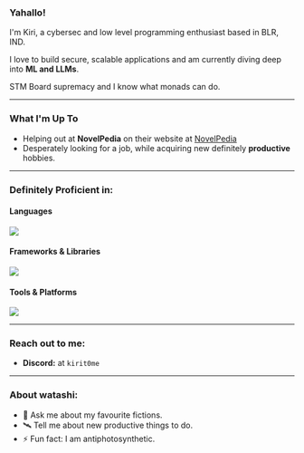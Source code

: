 ### Yahallo!  

I'm Kiri, a cybersec and low level programming enthusiast based in BLR, IND. 

I love to build secure, scalable applications and am currently diving deep into **ML and LLMs**.

STM Board supremacy and I know what monads can do.

---

### What I'm Up To

- Helping out at **NovelPedia** on their website at [NovelPedia](https://www.novelpedia.net/)
- Desperately looking for a job, while acquiring new definitely **productive** hobbies.

---

### Definitely Proficient in:

#### Languages
<p align="left">
  <a href="https://skillicons.dev">
    <img src="https://skillicons.dev/icons?i=c,cpp,rust,java,python,js" />
  </a>
</p>

#### Frameworks & Libraries
<p align="left">
  <a href="https://skillicons.dev">
    <img src="https://skillicons.dev/icons?i=nextjs,react,nodejs,vite,tailwind,aws" />
  </a>
</p>

#### Tools & Platforms
<p align="left">
  <a href="https://skillicons.dev">
    <img src="https://skillicons.dev/icons?i=git,github,docker,linux,vscode,neovim,arch" />
  </a>
</p>

---

### Reach out to me:

- **Discord:** at `kirit0me`

---

### About watashi:

- 💬 Ask me about my favourite fictions.
- 🛰 Tell me about new productive things to do. 
- ⚡ Fun fact: I am antiphotosynthetic. 

